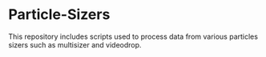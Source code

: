 # Particle-Sizers
 This repository includes scripts used to process data from various particles sizers such as multisizer and videodrop. 
